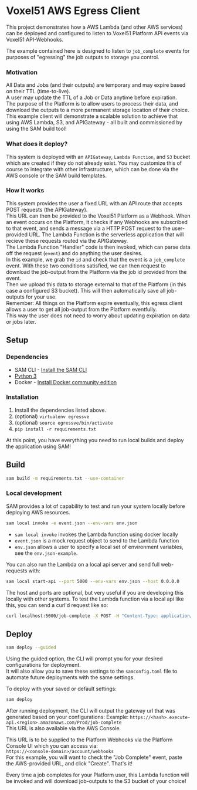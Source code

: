 # Voxel51 AWS Egress Client
This project demonstrates how a AWS Lambda (and other AWS services) can be 
deployed and configured to listen to Voxel51 Platform API events via Voxel51 API-Webhooks.

The example contained here is designed to listen to `job_complete` events for purposes of "egressing" 
the job outputs to storage you control.

### Motivation
All Data and Jobs (and their outputs) are temporary and may expire based on their TTL (time-to-live).  
A user may update the TTL of a Job or Data anytime before expiration.  
The purpose of the Platform is to allow users to process their data, and download the outputs to 
a more permanent storage location of their choice.  This example client will demonstrate a scalable solution 
to achieve that using AWS Lambda, S3, and APIGateway - all built and commissioned by using the SAM build tool!

### What does it deploy?
This system is deployed with an `APIGateway`, `Lambda Function`, and `S3` bucket which are created if they do not
already exist.  You may customize this of course to integrate with other infrastructure, which can be done via the AWS
console or the SAM build templates.

### How it works
This system provides the user a fixed URL with an API route that accepts POST requests (the APIGateway).  
This URL can then be provided to the Voxel51 Platform as a Webhook.  When an event occurs on the Platform, it checks
if any Webhooks are subscribed to that event, and sends a message via a HTTP POST request to the user-provided URL.
The Lambda Function is the serverless application that will recieve these requests routed via the APIGateway.  
The Lambda Function "Handler" code is then invoked, which can parse data off the request (`event`) and do anything the user desires.  
In this example, we grab the `id` and check that the event is a `job_complete` event.  With these two conditions satisfied, we can then
request to download the job-output from the Platform via the job id provided from the event.  
Then we upload this data to storage external to that of the Platform (in this case a configured S3 bucket).  This will then
automatically save all job-outputs for your use.  
Remember: All things on the Platform expire eventually, this egress client allows a user to get all job-output from the Platform eventfully.  
This way the user does not need to worry about updating expiration on data or jobs later.

## Setup

### Dependencies
* SAM CLI - [Install the SAM CLI](https://docs.aws.amazon.com/serverless-application-model/latest/developerguide/serverless-sam-cli-install.html)
* [Python 3](https://www.python.org/downloads/)
* Docker - [Install Docker community edition](https://hub.docker.com/search/?type=edition&offering=community)

### Installation
1.  Install the dependencies listed above.
2.  (optional) `virtualenv egressve`
3.  (optional) `source egressve/bin/activate`
4.  `pip install -r requirements.txt`

At this point, you have everything you need to run local builds and deploy the application using SAM!


## Build

```bash
sam build -m requirements.txt --use-container
```

### Local development
SAM provides a lot of capability to test and run your system locally before deploying AWS resources.
```bash
sam local invoke -e event.json --env-vars env.json
```
 - `sam local invoke` invokes the Lambda function using docker locally
 - `event.json` is a mock request object to send to the Lambda function
 - `env.json` allows a user to specify a local set of environment variables, see the `env.json-example`.

You can also run the Lambda on a local api server and send full web-requests with:
```bash
sam local start-api --port 5000 --env-vars env.json --host 0.0.0.0
```
The host and ports are optional, but very useful if you are developing this locally with other systems.
To test the Lambda function via a local api like this, you can send a curl'd request like so:
```bash
curl localhost:5000/job-complete -X POST -H "Content-Type: application/json" -d '{"id":<jobid>, "event":"job_complete", "msg":"Test!"}'
```

## Deploy

```bash
sam deploy --guided
```
Using the guided option, the CLI will prompt you for your desired configurations for deployment.  
It will also allow you to save these settings to the `samconfig.toml` file to automate future deployments with the same settings.

To deploy with your saved or default settings:
```bash
sam deploy
```

After running deployment, the CLI will output the gateway url that was generated based on your configurations:
Example: `https://<hash>.execute-api.<region>.amazonaws.com/Prod/job-complete`  
This URL is also available via the AWS Console.

This URL is to be supplied to the Platform Webhooks via the Platform Console UI which you can access via:  
`https://<console-domain>/account/webhooks`  
For this example, you will want to check the "Job Complete" event, paste the AWS-provided URL, and click "Create".  That's it!  

Every time a job completes for your Platform user, this Lambda function will be invoked and will download job-outputs to the S3 bucket of your choice!
